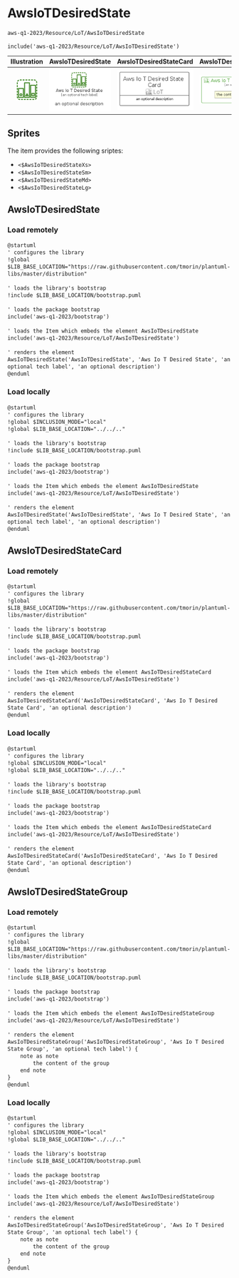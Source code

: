 # AwsIoTDesiredState


```text
aws-q1-2023/Resource/LoT/AwsIoTDesiredState
```

```text
include('aws-q1-2023/Resource/LoT/AwsIoTDesiredState')
```



| Illustration | AwsIoTDesiredState | AwsIoTDesiredStateCard | AwsIoTDesiredStateGroup |
| :---: | :---: | :---: | :---: |
| ![illustration for Illustration](../../../aws-q1-2023/Resource/LoT/AwsIoTDesiredState.png) | ![illustration for AwsIoTDesiredState](../../../aws-q1-2023/Resource/LoT/AwsIoTDesiredState.Local.png) | ![illustration for AwsIoTDesiredStateCard](../../../aws-q1-2023/Resource/LoT/AwsIoTDesiredStateCard.Local.png) | ![illustration for AwsIoTDesiredStateGroup](../../../aws-q1-2023/Resource/LoT/AwsIoTDesiredStateGroup.Local.png) |



## Sprites
The item provides the following sriptes:

- `<$AwsIoTDesiredStateXs>`
- `<$AwsIoTDesiredStateSm>`
- `<$AwsIoTDesiredStateMd>`
- `<$AwsIoTDesiredStateLg>`





## AwsIoTDesiredState

### Load remotely
```plantuml
@startuml
' configures the library
!global $LIB_BASE_LOCATION="https://raw.githubusercontent.com/tmorin/plantuml-libs/master/distribution"

' loads the library's bootstrap
!include $LIB_BASE_LOCATION/bootstrap.puml

' loads the package bootstrap
include('aws-q1-2023/bootstrap')

' loads the Item which embeds the element AwsIoTDesiredState
include('aws-q1-2023/Resource/LoT/AwsIoTDesiredState')

' renders the element
AwsIoTDesiredState('AwsIoTDesiredState', 'Aws Io T Desired State', 'an optional tech label', 'an optional description')
@enduml
```

### Load locally
```plantuml
@startuml
' configures the library
!global $INCLUSION_MODE="local"
!global $LIB_BASE_LOCATION="../../.."

' loads the library's bootstrap
!include $LIB_BASE_LOCATION/bootstrap.puml

' loads the package bootstrap
include('aws-q1-2023/bootstrap')

' loads the Item which embeds the element AwsIoTDesiredState
include('aws-q1-2023/Resource/LoT/AwsIoTDesiredState')

' renders the element
AwsIoTDesiredState('AwsIoTDesiredState', 'Aws Io T Desired State', 'an optional tech label', 'an optional description')
@enduml
```

## AwsIoTDesiredStateCard

### Load remotely
```plantuml
@startuml
' configures the library
!global $LIB_BASE_LOCATION="https://raw.githubusercontent.com/tmorin/plantuml-libs/master/distribution"

' loads the library's bootstrap
!include $LIB_BASE_LOCATION/bootstrap.puml

' loads the package bootstrap
include('aws-q1-2023/bootstrap')

' loads the Item which embeds the element AwsIoTDesiredStateCard
include('aws-q1-2023/Resource/LoT/AwsIoTDesiredState')

' renders the element
AwsIoTDesiredStateCard('AwsIoTDesiredStateCard', 'Aws Io T Desired State Card', 'an optional description')
@enduml
```

### Load locally
```plantuml
@startuml
' configures the library
!global $INCLUSION_MODE="local"
!global $LIB_BASE_LOCATION="../../.."

' loads the library's bootstrap
!include $LIB_BASE_LOCATION/bootstrap.puml

' loads the package bootstrap
include('aws-q1-2023/bootstrap')

' loads the Item which embeds the element AwsIoTDesiredStateCard
include('aws-q1-2023/Resource/LoT/AwsIoTDesiredState')

' renders the element
AwsIoTDesiredStateCard('AwsIoTDesiredStateCard', 'Aws Io T Desired State Card', 'an optional description')
@enduml
```

## AwsIoTDesiredStateGroup

### Load remotely
```plantuml
@startuml
' configures the library
!global $LIB_BASE_LOCATION="https://raw.githubusercontent.com/tmorin/plantuml-libs/master/distribution"

' loads the library's bootstrap
!include $LIB_BASE_LOCATION/bootstrap.puml

' loads the package bootstrap
include('aws-q1-2023/bootstrap')

' loads the Item which embeds the element AwsIoTDesiredStateGroup
include('aws-q1-2023/Resource/LoT/AwsIoTDesiredState')

' renders the element
AwsIoTDesiredStateGroup('AwsIoTDesiredStateGroup', 'Aws Io T Desired State Group', 'an optional tech label') {
    note as note
        the content of the group
    end note
}
@enduml
```

### Load locally
```plantuml
@startuml
' configures the library
!global $INCLUSION_MODE="local"
!global $LIB_BASE_LOCATION="../../.."

' loads the library's bootstrap
!include $LIB_BASE_LOCATION/bootstrap.puml

' loads the package bootstrap
include('aws-q1-2023/bootstrap')

' loads the Item which embeds the element AwsIoTDesiredStateGroup
include('aws-q1-2023/Resource/LoT/AwsIoTDesiredState')

' renders the element
AwsIoTDesiredStateGroup('AwsIoTDesiredStateGroup', 'Aws Io T Desired State Group', 'an optional tech label') {
    note as note
        the content of the group
    end note
}
@enduml
```


